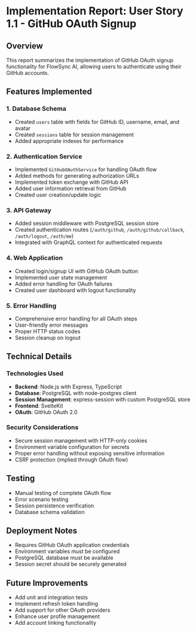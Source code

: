 # Implementation Report: User Story 1.1 - GitHub OAuth Signup

## Overview
This report summarizes the implementation of GitHub OAuth signup functionality for FlowSync AI, allowing users to authenticate using their GitHub accounts.

## Features Implemented

### 1. Database Schema
- Created `users` table with fields for GitHub ID, username, email, and avatar
- Created `sessions` table for session management
- Added appropriate indexes for performance

### 2. Authentication Service
- Implemented `GitHubOAuthService` for handling OAuth flow
- Added methods for generating authorization URLs
- Implemented token exchange with GitHub API
- Added user information retrieval from GitHub
- Created user creation/update logic

### 3. API Gateway
- Added session middleware with PostgreSQL session store
- Created authentication routes (`/auth/github`, `/auth/github/callback`, `/auth/logout`, `/auth/me`)
- Integrated with GraphQL context for authenticated requests

### 4. Web Application
- Created login/signup UI with GitHub OAuth button
- Implemented user state management
- Added error handling for OAuth failures
- Created user dashboard with logout functionality

### 5. Error Handling
- Comprehensive error handling for all OAuth steps
- User-friendly error messages
- Proper HTTP status codes
- Session cleanup on logout

## Technical Details

### Technologies Used
- **Backend**: Node.js with Express, TypeScript
- **Database**: PostgreSQL with node-postgres client
- **Session Management**: express-session with custom PostgreSQL store
- **Frontend**: SvelteKit
- **OAuth**: GitHub OAuth 2.0

### Security Considerations
- Secure session management with HTTP-only cookies
- Environment variable configuration for secrets
- Proper error handling without exposing sensitive information
- CSRF protection (implied through OAuth flow)

## Testing
- Manual testing of complete OAuth flow
- Error scenario testing
- Session persistence verification
- Database schema validation

## Deployment Notes
- Requires GitHub OAuth application credentials
- Environment variables must be configured
- PostgreSQL database must be available
- Session secret should be securely generated

## Future Improvements
- Add unit and integration tests
- Implement refresh token handling
- Add support for other OAuth providers
- Enhance user profile management
- Add account linking functionality